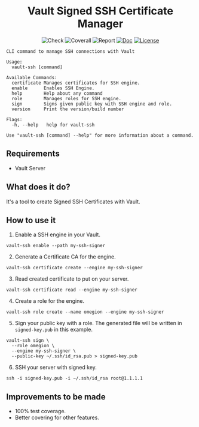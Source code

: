 <h1 align="center">
Vault Signed SSH Certificate Manager
</h1>

<p align="center">
    <img src="https://img.shields.io/github/workflow/status/omegion/vault-ssh/Code%20Check" alt="Check"></a>
    <img src="https://coveralls.io/repos/github/omegion/vault-ssh/badge.svg?branch=master" alt="Coverall"></a>
    <img src="https://goreportcard.com/badge/github.com/omegion/vault-ssh" alt="Report"></a>
    <a href="http://pkg.go.dev/github.com/omegion/vault-ssh"><img src="https://img.shields.io/badge/pkg.go.dev-doc-blue" alt="Doc"></a>
    <a href="https://github.com/omegion/vault-ssh/blob/master/LICENSE"><img src="https://img.shields.io/github/license/omegion/vault-ssh" alt="License"></a>
</p>

```shell
CLI command to manage SSH connections with Vault

Usage:
  vault-ssh [command]

Available Commands:
  certificate Manages certificates for SSH engine.
  enable      Enables SSH Engine.
  help        Help about any command
  role        Manages roles for SSH engine.
  sign        Signs given public key with SSH engine and role.
  version     Print the version/build number

Flags:
  -h, --help   help for vault-ssh

Use "vault-ssh [command] --help" for more information about a command.
```

## Requirements

* Vault Server

## What does it do?

It's a tool to create Signed SSH Certificates with Vault.

## How to use it

1. Enable a SSH engine in your Vault.

```shell
vault-ssh enable --path my-ssh-signer
```

2. Generate a Certificate CA for the engine.

```shell
vault-ssh certificate create --engine my-ssh-signer
```

3. Read created certificate to put on your server.

```shell
vault-ssh certificate read --engine my-ssh-signer
```

4. Create a role for the engine.

```shell
vault-ssh role create --name omegion --engine my-ssh-signer
```

5. Sign your public key with a role. The generated file will be written in `signed-key.pub` in this example.

```shell
vault-ssh sign \
  --role omegion \
  --engine my-ssh-signer \
  --public-key ~/.ssh/id_rsa.pub > signed-key.pub
```

6. SSH your server with signed key.

```shell
ssh -i signed-key.pub -i ~/.ssh/id_rsa root@1.1.1.1
```

## Improvements to be made

* 100% test coverage.
* Better covering for other features.
